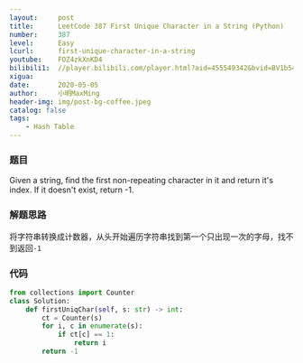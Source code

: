 ```yaml
---
layout:     post
title:      LeetCode 387 First Unique Character in a String (Python)
number:     387
level:      Easy
lcurl:      first-unique-character-in-a-string
youtube:    FOZ4zkXnKD4
bilibili1:  //player.bilibili.com/player.html?aid=455549342&bvid=BV1b541147WU&cid=187319541&page=1
xigua:      
date:       2020-05-05
author:     小明MaxMing
header-img: img/post-bg-coffee.jpeg
catalog: false
tags:
    - Hash Table
---
```


### 题目

Given a string, find the first non-repeating character in it and return it's index. If it doesn't exist, return -1.

### 解题思路

将字符串转换成计数器，从头开始遍历字符串找到第一个只出现一次的字母，找不到返回`-1`

### 代码
```python
from collections import Counter
class Solution:
    def firstUniqChar(self, s: str) -> int:
        ct = Counter(s)
        for i, c in enumerate(s):
            if ct[c] == 1:
                return i
        return -1
```
